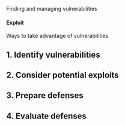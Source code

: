 Finding and managing vulnerabilities

#### Exploit
Ways to take advantage of vulnerabilities

## 1. Identify vulnerabilities


## 2. Consider potential exploits


## 3. Prepare defenses


## 4. Evaluate defenses
